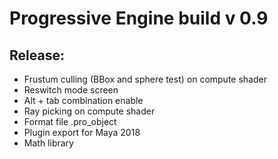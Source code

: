 # Progressive Engine build v 0.9
## Release:
* Frustum culling (BBox and sphere test) on compute shader
* Reswitch mode screen
* Alt + tab combination enable
* Ray picking on compute shader
* Format file .pro_object
* Plugin export for Maya 2018
* Math library